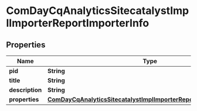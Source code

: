 

# ComDayCqAnalyticsSitecatalystImplImporterReportImporterInfo

## Properties

Name | Type | Description | Notes
------------ | ------------- | ------------- | -------------
**pid** | **String** |  |  [optional]
**title** | **String** |  |  [optional]
**description** | **String** |  |  [optional]
**properties** | [**ComDayCqAnalyticsSitecatalystImplImporterReportImporterProperties**](ComDayCqAnalyticsSitecatalystImplImporterReportImporterProperties.md) |  |  [optional]




